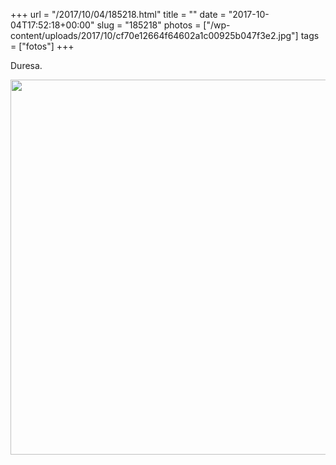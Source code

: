 +++
url = "/2017/10/04/185218.html"
title = ""
date = "2017-10-04T17:52:18+00:00"
slug = "185218"
photos = ["/wp-content/uploads/2017/10/cf70e12664f64602a1c00925b047f3e2.jpg"]
tags = ["fotos"]
+++

Duresa.

<img src="/wp-content/uploads/2017/10/cf70e12664f64602a1c00925b047f3e2.jpg" width="600" height="600" />
